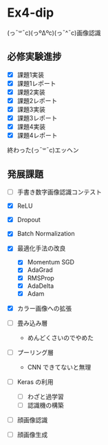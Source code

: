 # Ex4-dip

(っ¯꒳¯c)(っºΔºc)(っ¯^¯c)画像認識

## 必修実験進捗

- [x] 課題1実装
- [x] 課題1レポート
- [x] 課題2実装
- [x] 課題2レポート
- [x] 課題3実装
- [x] 課題3レポート
- [x] 課題4実装
- [x] 課題4レポート

終わった(っ¯꒳¯c)エッヘン

## 発展課題

- [ ] 手書き数字画像認識コンテスト
- [x] ReLU
- [x] Dropout
- [x] Batch Normalization
- [x] 最適化手法の改良

    - [x] Momentum SGD
    - [x] AdaGrad
    - [x] RMSProp
    - [x] AdaDelta
    - [x] Adam

- [x] カラー画像への拡張
- [ ] 畳み込み層
  * めんどくさいのでやめた
- [ ] プーリング層
  * CNN できてないと無理

- [ ] Keras の利用
  
    - [ ] わざと過学習
    - [ ] 認識機の構築

- [ ] 顔画像認識
- [ ] 顔画像生成